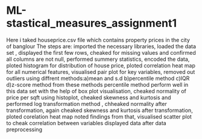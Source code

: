 # ML-stastical_measures_assignment1
Here i taked houseprice.csv file which contains property prices in the city of banglour 
The steps are:
imported the necessary libraries,
loaded the data set ,
displayed the first few rows,
cheaked for missing values and confirmed all columns are not null,
performed summery statistics,
encoded the data,
ploted histogram for distribution of house price,
ploted correlation heat map for all numerical features,
visualised pair plot for key variables,
removed out outliers using diffrent methods:a)mean and s.d b)percentile method c)IQR d)z-score method from these methods percentile method perform well in this data set with the help of box plot visualisation,
cheaked normality of price per sqft using histoplot,
cheaked skewness and kurtosis and performed log transformation method ,
chheaked normality after transformation,
again cheaked skewness and kurtosis after transformation,
ploted corelation heat map noted findings from that,
visualised scatter plot to cheak correlation between variables
displayed data after data preprocessing
